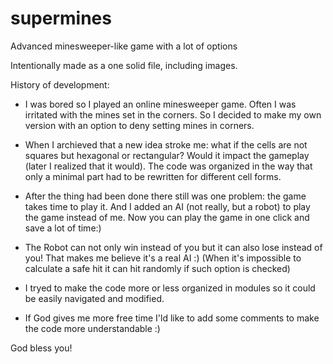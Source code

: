 # supermines
Advanced minesweeper-like game with a lot of options

Intentionally made as a one solid file, including images.

History of development:

* I was bored so I played an online minesweeper game. Often I was irritated with the mines set in the corners. So I decided to make my own version with an option to deny setting mines in corners.

* When I archieved that a new idea stroke me: what if the cells are not squares but hexagonal or rectangular? Would it impact the gameplay (later I realized that it would). The code was organized in the way that only a minimal part had to be rewritten for different cell forms.

* After the thing had been done there still was one problem: the game takes time to play it. And I added an AI (not really, but a robot) to play the game instead of me. Now you can play the game in one click and save a lot of time:)

* The Robot can not only win instead of you but it can also lose instead of you! That makes me believe it's a real AI :)  (When it's impossible to calculate a safe hit it can hit randomly if such option is checked)

* I tryed to make the code more or less organized in modules so it could be easily navigated and modified.

* If God gives me more free time I'ld like to add some comments to make the code more understandable :)

God bless you!